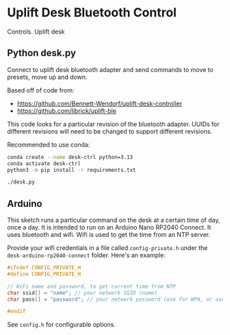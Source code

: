 # Uplift Desk Bluetooth Control
Controls. Uplift desk

## Python desk.py
Connect to uplift desk bluetooth adapter and send commands to move to presets, move up and down.

Based off of code from:
- https://github.com/Bennett-Wendorf/uplift-desk-controller
- https://github.com/librick/uplift-ble

This code looks for a particular revision of the bluetooth adapter. UUIDs for different revisions will need to be changed to support different revisions.

Recommended to use conda:
```sh
conda create --name desk-ctrl python=3.13
conda activate desk-ctrl
python3 -m pip install -r requirements.txt

./desk.py
```

## Arduino
This sketch runs a particular command on the desk at a certain time of day, once a day. It is intended to run on an Arduino Nano RP2040 Connect. It uses bluetooth and wifi. Wifi is used to get the time from an NTP server.

Provide your wifi credentials in a file called `config-private.h` under the `desk-arduino-rp2040-connect` folder. Here's an example:

```h
#ifndef CONFIG_PRIVATE_H
#define CONFIG_PRIVATE_H

// WiFi name and password, to get current time from NTP
char ssid[] = "name"; // your network SSID (name)
char pass[] = "password"; // your network password (use for WPA, or use as key for WEP)

#endif
```

See `config.h` for configurable options.
